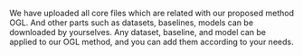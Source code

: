 We have uploaded all core files which are related with our proposed method OGL. And other parts such as datasets, baselines, models can be downloaded by yourselves. Any dataset, baseline, and model can be applied to our OGL method, and you can add them according to your needs.


<!---
OGLcode/OGLcode is a ✨ special ✨ repository because its `README.md` (this file) appears on your GitHub profile.
You can click the Preview link to take a look at your changes.
--->
